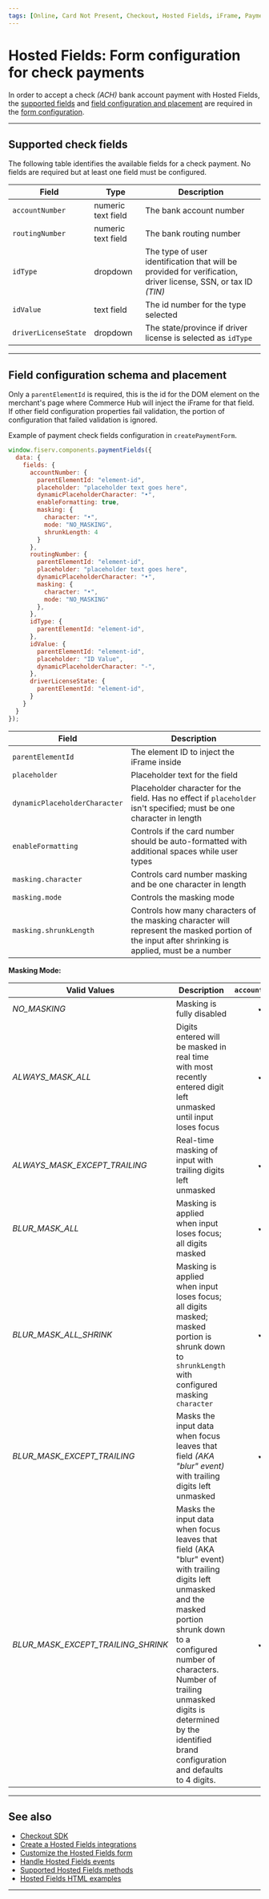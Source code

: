 ```yaml
---
tags: [Online, Card Not Present, Checkout, Hosted Fields, iFrame, PaymentCheck]
---
```


# Hosted Fields: Form configuration for check payments

In order to accept a check *(ACH)* bank account payment with Hosted Fields, the [supported fields](#supported-check-fields) and [field configuration and placement](#field-configuration-schema-and-placement) are required in the [form configuration](?path=docs/Online-Mobile-Digital/Checkout/Hosted-Fields/Hosted-Fields-Request.md#step-3-create-payment-form).

---

## Supported check fields

The following table identifies the available fields for a check payment. No fields are required but at least one field must be configured.

| Field | Type | Description |
| ----- | ----- | ----- |
| `accountNumber` | numeric text field | The bank account number |
| `routingNumber` | numeric text field | The bank routing number |
| `idType` | dropdown | The type of user identification that will be provided for verification, driver license, SSN, or tax ID *(TIN)* |
| `idValue` | text field | The id number for the type selected |
| `driverLicenseState` | dropdown | The state/province if driver license is selected as `idType` |

---

## Field configuration schema and placement

Only a `parentElementId` is required, this is the id for the DOM element on the merchant's page where Commerce Hub will inject the iFrame for that field. If other field configuration properties fail validation, the portion of configuration that failed validation is ignored.

<!--
type: tab
titles: JavaScript Example, Variables
-->

Example of payment check fields configuration in `createPaymentForm`.

```javascript
window.fiserv.components.paymentFields({
  data: {
    fields: {
      accountNumber: {
        parentElementId: "element-id",
        placeholder: "placeholder text goes here",
        dynamicPlaceholderCharacter: "•",
        enableFormatting: true,
        masking: {
          character: "•",
          mode: "NO_MASKING",
          shrunkLength: 4
        }
      },
      routingNumber: {
        parentElementId: "element-id",
        placeholder: "placeholder text goes here",
        dynamicPlaceholderCharacter: "•",
        masking: {
          character: "•",
          mode: "NO_MASKING"
        },
      },
      idType: {
        parentElementId: "element-id",
      },
      idValue: {
        parentElementId: "element-id",
        placeholder: "ID Value",
        dynamicPlaceholderCharacter: "-",
      },
      driverLicenseState: {
        parentElementId: "element-id",
      }
    }
  }
});
```

<!--
type: tab
-->

| Field | Description |
| ----- | ----------- |
| `parentElementId` | The element ID to inject the iFrame inside |
| `placeholder` | Placeholder text for the field |
| `dynamicPlaceholderCharacter` | Placeholder character for the field. Has no effect if `placeholder` isn't specified; must be one character in length  |
| `enableFormatting` | Controls if the card number should be auto-formatted with additional spaces while user types |
| `masking.character` | Controls card number masking and be one character in length |
| `masking.mode` | Controls the masking mode |
| `masking.shrunkLength` | Controls how many characters of the masking character will represent the masked portion of the input after shrinking is applied, must be a number |

**Masking Mode:**

| Valid Values | Description | `accountNumber` | `routingNumber` |
| ------------ | ----------- | :--------: | :----------: |
| *NO_MASKING* | Masking is fully disabled | &#10004; | &#10004; |
| *ALWAYS_MASK_ALL* | Digits entered will be masked in real time with most recently entered digit left unmasked until input loses focus | &#10004; | &#10004; |
| *ALWAYS_MASK_EXCEPT_TRAILING* | Real-time masking of input with trailing digits left unmasked | &#10004; |  &#10004;  |
| *BLUR_MASK_ALL* | Masking is applied when input loses focus; all digits masked | &#10004; | &#10004; |
| *BLUR_MASK_ALL_SHRINK* | Masking is applied when input loses focus; all digits masked; masked portion is shrunk down to `shrunkLength` with configured masking `character` | &#10004; |  &#10004; |
| *BLUR_MASK_EXCEPT_TRAILING* | Masks the input data when focus leaves that field *(AKA "blur" event)* with trailing digits left unmasked | &#10004; | &#10004; |
| *BLUR_MASK_EXCEPT_TRAILING_SHRINK* | Masks the input data when focus leaves that field (AKA "blur" event) with trailing digits left unmasked and the masked portion shrunk down to a configured number of characters. Number of trailing unmasked digits is determined by the identified brand configuration and defaults to 4 digits. | &#10004; |  &#10004; |

<!-- type: tab-end -->

---

## See also

- [Checkout SDK](?path=docs/Online-Mobile-Digital/Checkout/Checkout.md)
- [Create a Hosted Fields integrations](?path=docs/Online-Mobile-Digital/Checkout/Hosted-Fields/Hosted-Fields.md)
- [Customize the Hosted Fields form](?path=docs/Online-Mobile-Digital/Checkout/Hosted-Fields/Hosted-Fields-Customization.md)
- [Handle Hosted Fields events](?path=docs/Online-Mobile-Digital/Checkout/Hosted-Fields/Hosted-Fields-Events.md)
- [Supported Hosted Fields methods](?path=docs/Online-Mobile-Digital/Checkout/Hosted-Fields/Hosted-Fields-Methods.md)
- [Hosted Fields HTML examples](?path=docs/Online-Mobile-Digital/Checkout/Hosted-Fields/Hosted-Fields-HTML-Examples.md)

---
